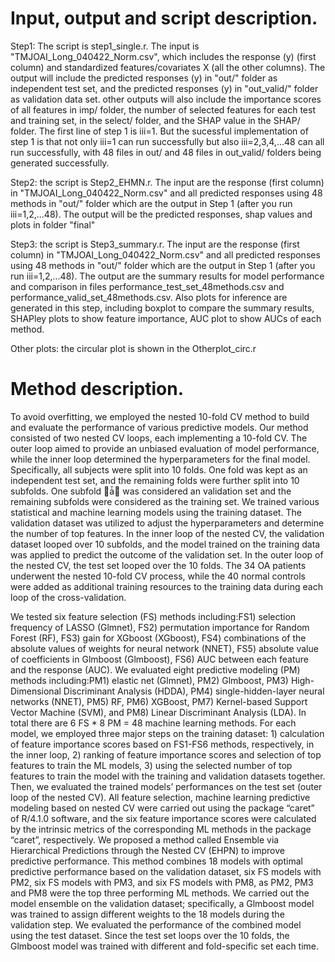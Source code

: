 # Input, output and script description.

Step1: The script is step1_single.r. The input is "TMJOAI_Long_040422_Norm.csv", which includes the response (y) (first column) and standardized features/covariates X (all the other columns).
The output will include the predicted responses (y) in "out/" folder as independent test set, and the predicted responses (y) in "out_valid/" folder as validation data set.
other outputs will also include the importance scores of all features in imp/ folder, the number of selected features for each test and training set, in the select/ folder, and the SHAP value in the SHAP/ folder.
The first line of step 1 is iii=1. But the sucessful implementation of step 1 is that not only iii=1 can run successfully but also iii=2,3,4,...48 can all run successfully, with 48 files in out/ and 48 files in out_valid/ folders being generated successfully.

Step2: the script is Step2_EHMN.r. The input are the response (first column) in  "TMJOAI_Long_040422_Norm.csv" and all predicted responses using 48 methods in "out/" folder which are the output in Step 1 (after you run iii=1,2,...48). The output will be the predicted responses, shap values and plots in folder "final"

Step3: the script is Step3_summary.r. The input are the response (first column) in  "TMJOAI_Long_040422_Norm.csv" and all predicted responses using 48 methods in "out/" folder which are the output in Step 1 (after you run iii=1,2,...48). The output are the summary results for model performance and comparison in files performance_test_set_48methods.csv and performance_valid_set_48methods.csv. Also plots for inference are generated in this step, including boxplot to compare the summary results, SHAPley plots to show feature importance, AUC plot to show AUCs of each method.

Other plots: the circular plot is shown in the Otherplot_circ.r


# Method description.

To avoid overfitting, we employed the nested 10-fold CV method to build and evaluate the
performance of various predictive models. Our method consisted of two nested CV loops, each
implementing a 10-fold CV. The outer loop aimed to provide an unbiased evaluation of model
performance, while the inner loop determined the hyperparameters for the final model. Specifically,
all subjects were split into 10 folds. One fold was kept as an independent test set,
and the remaining folds were further split into 10 subfolds. One subfold ௜ǡ௝ was considered an validation set and the remaining subfolds were considered as the training
set. We trained various statistical and machine learning models using the training dataset. The
validation dataset was utilized to adjust the hyperparameters and determine the number of top
features. In the inner loop of the nested CV, the validation dataset looped over 10 subfolds,
and the model trained on the training data was applied to predict the outcome of the
validation set. In the outer loop of the nested CV, the test set looped over the 10 folds. The 34 OA patients underwent the nested 10-fold CV process, while the 40
normal controls were added as additional training resources to the training data during each loop of
the cross-validation.

We tested six feature selection (FS) methods including:FS1) selection frequency of LASSO (Glmnet),
FS2) permutation importance for Random Forest (RF), FS3) gain for XGboost (XGboost), FS4)
combinations of the absolute values of weights for neural network (NNET), FS5) absolute value of
coefficients in Glmboost (Glmboost), FS6) AUC between each feature and the response (AUC). We
evaluated eight predictive modeling (PM) methods including:PM1) elastic net (Glmnet), PM2)
Glmboost, PM3) High-Dimensional Discriminant Analysis (HDDA), PM4) single-hidden-layer neural
networks (NNET), PM5) RF, PM6) XGBoost, PM7) Kernel-based Support Vector Machine (SVM),
and PM8) Linear Discriminant Analysis (LDA). In total there are 6 FS * 8 PM = 48 machine learning
methods.
For each model, we employed three major steps on the training dataset: 1) calculation of feature
importance scores based on FS1-FS6 methods, respectively, in the inner loop, 2) ranking of feature
importance scores and selection of top features to train the ML models, 3) using the selected number
of top features to train the model with the training and validation datasets together. Then, we
evaluated the trained models’ performances on the test set (outer loop of the nested CV). All feature
selection, machine learning predictive modeling based on nested CV were carried out using the
package “caret” of R/4.1.0 software, and the six feature importance scores were calculated by the
intrinsic metrics of the corresponding ML methods in the package “caret”, respectively.
We proposed a method called Ensemble via Hierarchical Predictions through the Nested CV (EHPN)
to improve predictive performance. This method combines 18 models with optimal predictive
performance based on the validation dataset, six FS models with PM2, six FS models with PM3, and
six FS models with PM8, as PM2, PM3 and PM8 were the top three performing ML methods. We
carried out the model ensemble on the validation dataset; specifically, a Glmboost model was trained
to assign different weights to the 18 models during the validation step. We evaluated the performance
of the combined model using the test dataset. Since the test set loops over the 10 folds, the Glmboost
model was trained with different and fold-specific set each time.

